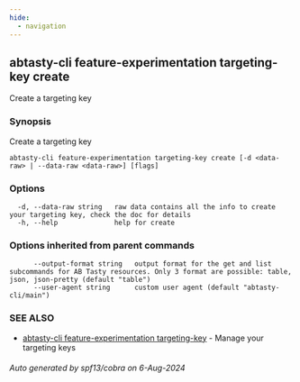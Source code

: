 ```yaml
---
hide:
  - navigation
---
```

## abtasty-cli feature-experimentation targeting-key create

Create a targeting key

### Synopsis

Create a targeting key

```
abtasty-cli feature-experimentation targeting-key create [-d <data-raw> | --data-raw <data-raw>] [flags]
```

### Options

```
  -d, --data-raw string   raw data contains all the info to create your targeting key, check the doc for details
  -h, --help              help for create
```

### Options inherited from parent commands

```
      --output-format string   output format for the get and list subcommands for AB Tasty resources. Only 3 format are possible: table, json, json-pretty (default "table")
      --user-agent string      custom user agent (default "abtasty-cli/main")
```

### SEE ALSO

* [abtasty-cli feature-experimentation targeting-key](abtasty-cli_feature-experimentation_targeting-key.md)	 - Manage your targeting keys

###### Auto generated by spf13/cobra on 6-Aug-2024
